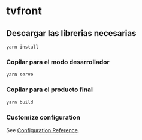 # tvfront

## Descargar las librerias necesarias
```
yarn install
```

### Copilar para el modo desarrollador 
```
yarn serve
```

### Copilar para el producto final
```
yarn build
```

### Customize configuration
See [Configuration Reference](https://cli.vuejs.org/config/).
